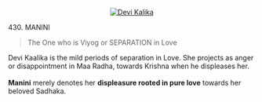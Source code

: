 <p align="center">
  <a href="https://ibb.co/XfCz4PX9" target="_blank">
    <img src="https://i.ibb.co/ymQ8RC0D/Screenshot.jpg" alt="Devi Kalika" class="full-banner" />
  </a>
</p>

<div class="title-banner">430. MANINI</div>

<blockquote class="subtitle">
  The One who is Viyog or SEPARATION in Love
</blockquote>

<div class="description">
  Devi Kaalika is the mild periods of separation in Love.  
  She projects as anger or disappointment in Maa Radha, towards Krishna when he displeases her.  
  <br><br>
  <strong>Manini</strong> merely denotes her <strong>displeasure rooted in pure love</strong> towards her beloved Sadhaka.
</div>
